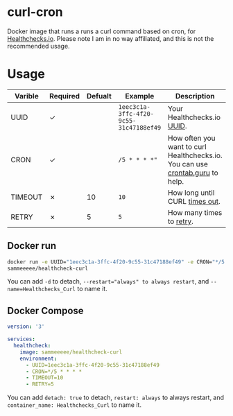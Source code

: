 # curl-cron

Docker image that runs a runs a curl command based on cron, for [Healthchecks.io](https://healthchecks.io/). Please note I am in no way affiliated, and this is not the recommended usage. 

# Usage

| Varible     | Required | Defualt                | Example                | Description                |
| ----------- | ---------| ---------------------- | ---------------------- | -------------------------- |
| UUID | &check; |  | `1eec3c1a-3ffc-4f20-9c55-31c47188ef49` | Your Healthchecks.io [UUID](https://healthchecks.io/docs). |
| CRON | &check;  |  | `/5 * * * *"` | How often you want to curl Healthchecks.io. You can use [crontab.guru](https://crontab.guru/) to help. |
| TIMEOUT | &cross; | 10 | `10` | How long until CURL [times out](https://everything.curl.dev/usingcurl/timeouts.html). |
| RETRY | &cross; | 5 | `5` | How many times to [retry](https://everything.curl.dev/usingcurl/downloads/retry.html). |


## Docker run
```bash
docker run -e UUID="1eec3c1a-3ffc-4f20-9c55-31c47188ef49" -e CRON="*/5 * * * *" -e TIMEOUT="10" -e RETRY="5" 
sammeeeee/healthcheck-curl
```
You can add `-d` to detach, `--restart="always" to always restart`, and `--name=Healthchecks_Curl` to name it. 

## Docker Compose
```yml
version: '3'

services:
  healthcheck:
    image: sammeeeee/healthcheck-curl
    environment:
      - UUID=1eec3c1a-3ffc-4f20-9c55-31c47188ef49
      - CRON=*/5 * * * *
      - TIMEOUT=10
      - RETRY=5
```
You can add `detach: true` to detach, `restart: always` to always restart, and `container_name: Healthchecks_Curl` to name it.